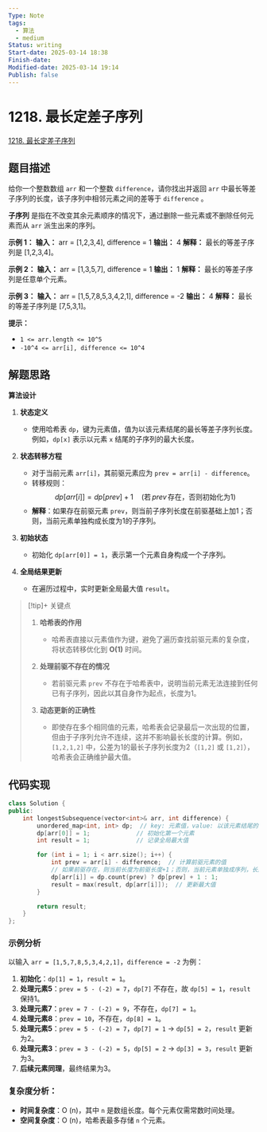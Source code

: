 ```yaml
---
Type: Note
tags:
  - 算法
  - medium
Status: writing
Start-date: 2025-03-14 18:38
Finish-date: 
Modified-date: 2025-03-14 19:14
Publish: false
---
```



# 1218. 最长定差子序列
[1218. 最长定差子序列](https://leetcode.cn/problems/longest-arithmetic-subsequence-of-given-difference/)

## 题目描述
给你一个整数数组 `arr` 和一个整数 `difference`，请你找出并返回 `arr` 中最长等差子序列的长度，该子序列中相邻元素之间的差等于 `difference` 。

**子序列** 是指在不改变其余元素顺序的情况下，通过删除一些元素或不删除任何元素而从 `arr` 派生出来的序列。

**示例 1：**
**输入：** arr = [1,2,3,4], difference = 1
**输出：** 4
**解释：** 最长的等差子序列是 [1,2,3,4]。

**示例 2：**
**输入：** arr = [1,3,5,7], difference = 1
**输出：** 1
**解释：** 最长的等差子序列是任意单个元素。

**示例 3：**
**输入：** arr = [1,5,7,8,5,3,4,2,1], difference = -2
**输出：** 4
**解释：** 最长的等差子序列是 [7,5,3,1]。

**提示：**
- `1 <= arr.length <= 10^5`
- `-10^4 <= arr[i], difference <= 10^4`

## 解题思路



**算法设计**  
1. **状态定义**  
   - 使用哈希表 `dp`，键为元素值，值为以该元素结尾的最长等差子序列长度。例如，`dp[x]` 表示以元素 `x` 结尾的子序列的最大长度。  

2. **状态转移方程**  
   - 对于当前元素 `arr[i]`，其前驱元素应为 `prev = arr[i] - difference`。  
   - 转移规则：  $$dp[arr[i]] = dp[prev] + 1 \quad (\text{若} \, prev \, \text{存在，否则初始化为1})$$
   - **解释**：如果存在前驱元素 `prev`，则当前子序列长度在前驱基础上加1；否则，当前元素单独构成长度为1的子序列。

3. **初始状态**  
   - 初始化 `dp[arr[0]] = 1`，表示第一个元素自身构成一个子序列。

4. **全局结果更新**  
   - 在遍历过程中，实时更新全局最大值 `result`。


> [!tip]+ 关键点
> 1. **哈希表的作用**  
>    - 哈希表直接以元素值作为键，避免了遍历查找前驱元素的复杂度，将状态转移优化到 **O(1)** 时间。
> 
> 2. **处理前驱不存在的情况**  
>    - 若前驱元素 `prev` 不存在于哈希表中，说明当前元素无法连接到任何已有子序列，因此以其自身作为起点，长度为1。
> 
> 3. **动态更新的正确性**  
>    - 即使存在多个相同值的元素，哈希表会记录最后一次出现的位置，但由于子序列允许不连续，这并不影响最长长度的计算。例如，`[1,2,1,2]` 中，公差为1的最长子序列长度为2（`[1,2]` 或 `[1,2]`），哈希表会正确维护最大值。


## 代码实现

```cpp
class Solution {
public:
    int longestSubsequence(vector<int>& arr, int difference) {
        unordered_map<int, int> dp;  // key: 元素值，value: 以该元素结尾的最长子序列长度
        dp[arr[0]] = 1;             // 初始化第一个元素
        int result = 1;             // 记录全局最大值

        for (int i = 1; i < arr.size(); i++) {
            int prev = arr[i] - difference;  // 计算前驱元素的值
            // 如果前驱存在，则当前长度为前驱长度+1；否则，当前元素单独成序列，长度为1
            dp[arr[i]] = dp.count(prev) ? dp[prev] + 1 : 1;
            result = max(result, dp[arr[i]]);  // 更新最大值
        }

        return result;
    }
};
```

### 示例分析

以输入 `arr = [1,5,7,8,5,3,4,2,1]`，`difference = -2` 为例：  
1. **初始化**：`dp[1] = 1`，`result = 1`。  
2. **处理元素5**：`prev = 5 - (-2) = 7`，`dp[7]` 不存在，故 `dp[5] = 1`，`result` 保持1。  
3. **处理元素7**：`prev = 7 - (-2) = 9`，不存在，`dp[7] = 1`。  
4. **处理元素8**：`prev = 10`，不存在，`dp[8] = 1`。  
5. **处理元素5**：`prev = 5 - (-2) = 7`，`dp[7] = 1` → `dp[5] = 2`，`result` 更新为2。  
6. **处理元素3**：`prev = 3 - (-2) = 5`，`dp[5] = 2` → `dp[3] = 3`，`result` 更新为3。  
7. **后续元素同理**，最终结果为3。


### **复杂度分析**：
- **时间复杂度**：O (n)，其中 `n` 是数组长度。每个元素仅需常数时间处理。
- **空间复杂度**：O (n)，哈希表最多存储 `n` 个元素。
